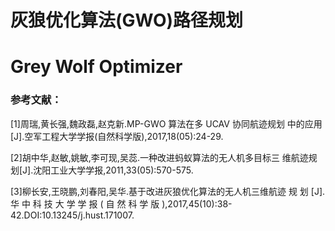 # 灰狼优化算法(GWO)路径规划
# Grey Wolf Optimizer
### 参考文献：
[1]周瑞,黄长强,魏政磊,赵克新.MP-GWO 算法在多 UCAV 协同航迹规划
中的应用[J].空军工程大学学报(自然科学版),2017,18(05):24-29.

[2]胡中华,赵敏,姚敏,李可现,吴蕊.一种改进蚂蚁算法的无人机多目标三
维航迹规划[J].沈阳工业大学学报,2011,33(05):570-575.

[3]柳长安,王晓鹏,刘春阳,吴华.基于改进灰狼优化算法的无人机三维航迹
规 划 [J]. 华 中 科 技 大 学 学 报 ( 自 然 科 学 版 ),2017,45(10):38-
42.DOI:10.13245/j.hust.171007.
